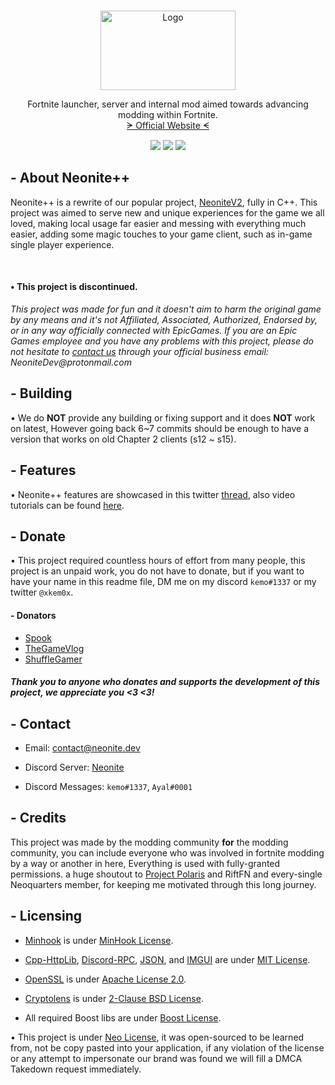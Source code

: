 <!-- PROJECT LOGO -->
<br />
<p align="center">
  <a href="https://github.com/NeoniteDev/NeonitePP">
    <img src="https://static.wixstatic.com/media/68bcae_a2464eb7dbc94375b9676a3cb17163f9~mv2.png/v1/fill/w_406,h_187,fp_0.50_0.50,lg_1,q_85,enc_auto/New%20Project%20(39).png" alt="Logo" width="216" height="127">
  </a>

  <p align="center">
    Fortnite launcher, server and internal mod aimed towards advancing modding within Fortnite.
	<br />
	<a href="https://www.neonite.net/">ᗒ Official Website ᗕ</a>
  </p>

  <p align="center">
  <img src="https://img.shields.io/github/languages/top/NeoniteDev/NeonitePP"></img>
  <img src="https://img.shields.io/github/stars/NeoniteDev/NeonitePP"></img>
  <img src="https://img.shields.io/badge/supported%20fortnite%20clients-ch2%5E-purple"></img>
  </p>
</p>

<!-- ABOUT NEONITE++ -->
## - About Neonite++

Neonite++ is a rewrite of our popular project, [NeoniteV2](https://github.com/NeoniteDev/neonitev2), fully in C++. This project was aimed to serve new and unique experiences for the game we all loved, making local usage far easier and messing with everything much easier, adding some magic touches to your game client, such as in-game single player experience. 

<br>

#### • This project is discontinued.

_This project was made for fun and it doesn't aim to harm the original game by any means and it's not Affiliated, Associated, Authorized, Endorsed by, or in any way officially connected with EpicGames. If you are an Epic Games employee and you have any problems with this project, please do not hesitate to [contact us](#contact) through your official business email: NeoniteDev@protonmail.com_

<!-- BUILDING -->
## - Building
• We do **NOT** provide any building or fixing support and it does **NOT** work on latest, However going back 6~7 commits should be enough to have a version that works on old Chapter 2 clients (s12 ~ s15).


<!-- FEATURES -->
## - Features
• Neonite++ features are showcased in this twitter [thread](https://twitter.com/Neonitedev/status/1368926282189316096), also video tutorials can be found [here](https://neonitedev.github.io/tutorials.html).

<!-- DONATING -->
## - Donate

• This project required countless hours of effort from many people, this project is an unpaid work, you do not have to donate, but if you want to have your name in this readme file, DM me on my discord `kemo#1337` or my twitter `@xkem0x`.

#### - Donators

- [Spook](https://www.youtube.com/channel/UCZ-uXTZGSN8lmp-nrXwz7-A)
- [TheGameVlog](https://www.youtube.com/channel/UCdOA0e5GsrOEDszKBnMmuUg)
- [ShuffleGamer](https://www.youtube.com/channel/UCI2hA8WukW-Q90aabtm3Hbw) 

##### Thank you to anyone who donates and supports the development of this project, we appreciate you <3 <3!

<!-- CONTACT -->
##  - Contact

- Email: <a href="mailto:contact@neonite.dev">contact@neonite.dev</a>

- Discord Server: [Neonite](https://dsc.gg/neonite)

- Discord Messages: `kemo#1337`, `Ayal#0001 `


<!-- CREDITS -->
## - Credits

This project was made by the modding community **for** the modding community, you can include everyone who was involved in fortnite modding by a way or another in here, Everything is used with fully-granted permissions. a huge shoutout to [Project Polaris](https://github.com/PolarisV2/Polaris) and RiftFN and every-single Neoquarters member, for keeping me motivated through this long journey.


<!-- Licensing -->
## - Licensing
- [Minhook](https://github.com/TsudaKageyu/minhook) is under [MinHook License](https://github.com/TsudaKageyu/minhook/blob/master/LICENSE.txt).

- [Cpp-HttpLib](https://github.com/yhirose/cpp-httplib), [Discord-RPC](https://github.com/discord/discord-rpc/), [JSON](https://github.com/nlohmann/json), and [IMGUI](https://github.com/ocornut/imgui) are under [MIT License](https://opensource.org/licenses/MIT).

- [OpenSSL](https://github.com/openssl/openssl/) is under [Apache License 2.0](https://www.apache.org/licenses/).

- [Cryptolens](https://github.com/Cryptolens/cryptolens-cpp) is under [2-Clause BSD License](https://opensource.org/licenses/BSD-2-Clause).

- All required Boost libs are under [Boost License](https://www.boost.org/users/license.html).

• This project is under [Neo License](https://github.com/NeoniteDev/NeoniteV2/blob/main/LICENSE), it was open-sourced to be learned from, not be copy pasted into your application, if any violation of the license or any attempt to impersonate our brand was found we will fill a DMCA Takedown request immediately.
